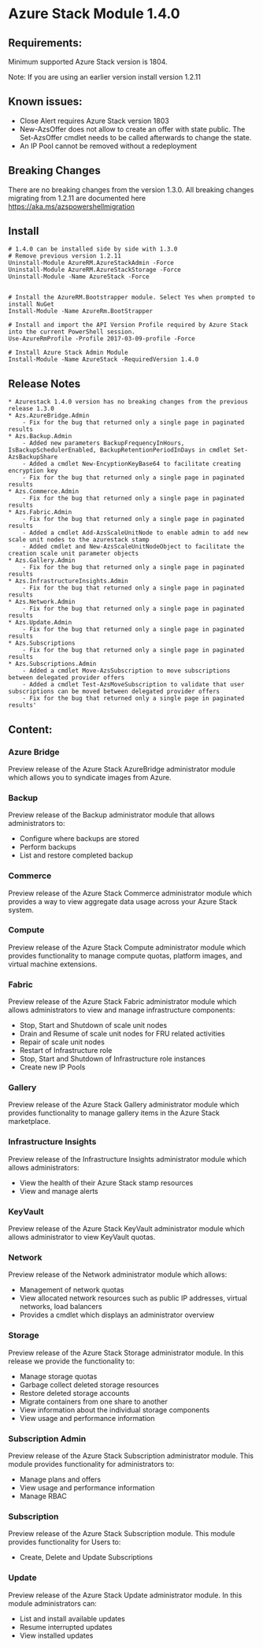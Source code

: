 # Azure Stack Module 1.4.0

## Requirements:
Minimum supported Azure Stack version is 1804.

Note: If you are using an earlier version install version 1.2.11

## Known issues:

- Close Alert requires Azure Stack version 1803
- New-AzsOffer does not allow to create an offer with state public. The Set-AzsOffer cmdlet needs to be called afterwards to change the state.
- An IP Pool cannot be removed without a redeployment

## Breaking Changes
There are no breaking changes from the version 1.3.0. All breaking changes migrating from 1.2.11 are documented here https://aka.ms/azspowershellmigration

## Install
```
# 1.4.0 can be installed side by side with 1.3.0
# Remove previous version 1.2.11
Uninstall-Module AzureRM.AzureStackAdmin -Force
Uninstall-Module AzureRM.AzureStackStorage -Force
Uninstall-Module -Name AzureStack -Force 


# Install the AzureRM.Bootstrapper module. Select Yes when prompted to install NuGet
Install-Module -Name AzureRm.BootStrapper

# Install and import the API Version Profile required by Azure Stack into the current PowerShell session.
Use-AzureRmProfile -Profile 2017-03-09-profile -Force

# Install Azure Stack Admin Module
Install-Module -Name AzureStack -RequiredVersion 1.4.0
```
## Release Notes
    * Azurestack 1.4.0 version has no breaking changes from the previous release 1.3.0
    * Azs.AzureBridge.Admin
        - Fix for the bug that returned only a single page in paginated results
    * Azs.Backup.Admin
        - Added new parameters BackupFrequencyInHours, IsBackupSchedulerEnabled, BackupRetentionPeriodInDays in cmdlet Set-AzsBackupShare
        - Added a cmdlet New-EncyptionKeyBase64 to facilitate creating encryption key
        - Fix for the bug that returned only a single page in paginated results
    * Azs.Commerce.Admin
        - Fix for the bug that returned only a single page in paginated results
    * Azs.Fabric.Admin
        - Fix for the bug that returned only a single page in paginated results
        - Added a cmdlet Add-AzsScaleUnitNode to enable admin to add new scale unit nodes to the azurestack stamp
        - Added cmdlet and New-AzsScaleUnitNodeObject to facilitate the creation scale unit parameter objects
    * Azs.Gallery.Admin
        - Fix for the bug that returned only a single page in paginated results
    * Azs.InfrastructureInsights.Admin
        - Fix for the bug that returned only a single page in paginated results
    * Azs.Network.Admin
        - Fix for the bug that returned only a single page in paginated results
    * Azs.Update.Admin
        - Fix for the bug that returned only a single page in paginated results
    * Azs.Subscriptions
        - Fix for the bug that returned only a single page in paginated results
    * Azs.Subscriptions.Admin
        - Added a cmdlet Move-AzsSubscription to move subscriptions between delegated provider offers
        - Added a cmdlet Test-AzsMoveSubscription to validate that user subscriptions can be moved between delegated provider offers
        - Fix for the bug that returned only a single page in paginated results'

## Content:
### Azure Bridge
Preview release of the Azure Stack AzureBridge administrator module which allows you to syndicate images from Azure.

### Backup
Preview release of the Backup administrator module that allows administrators to:
- Configure where backups are stored
- Perform backups
- List and restore completed backup

### Commerce
Preview release of the Azure Stack Commerce administrator module which provides a way to view aggregate data usage across your Azure Stack system.

### Compute
Preview release of the Azure Stack Compute administrator module which provides functionality to manage compute quotas, platform images, and virtual machine extensions.

### Fabric
Preview release of the Azure Stack Fabric administrator module which allows administrators to view and manage infrastructure components:
- Stop, Start and Shutdown of scale unit nodes
- Drain and Resume of scale unit nodes for FRU related activities
- Repair of scale unit nodes
- Restart of Infrastructure role
- Stop, Start and Shutdown of Infrastructure role instances
- Create new IP Pools

### Gallery
Preview release of the Azure Stack Gallery administrator module which provides functionality to manage gallery items in the Azure Stack marketplace.

### Infrastructure Insights
Preview release of the Infrastructure Insights administrator module which allows administrators:
- View the health of their Azure Stack stamp resources
- View and manage alerts

### KeyVault
Preview release of the Azure Stack KeyVault administrator module which allows administrator to view KeyVault quotas.

### Network
Preview release of the Network administrator module which allows:
- Management of network quotas
- View allocated network resources such as public IP addresses, virtual networks, load balancers
- Provides a cmdlet which displays an administrator overview

### Storage
Preview release of the Azure Stack Storage administrator module.  In this release we provide the functionality to:
- Manage storage quotas
- Garbage collect deleted storage resources
- Restore deleted storage accounts
- Migrate containers from one share to another
- View information about the individual storage components
- View usage and performance information

### Subscription Admin
Preview release of the Azure Stack Subscription administrator module.  This module provides functionality for administrators to:
- Manage plans and offers
- View usage and performance information
- Manage RBAC

### Subscription
Preview release of the Azure Stack Subscription module.  This module provides functionality for Users to:
- Create, Delete and Update Subscriptions

### Update
Preview release of the Azure Stack Update administrator module.  In this module administrators can:
- List and install available updates
- Resume interrupted updates
- View installed updates
